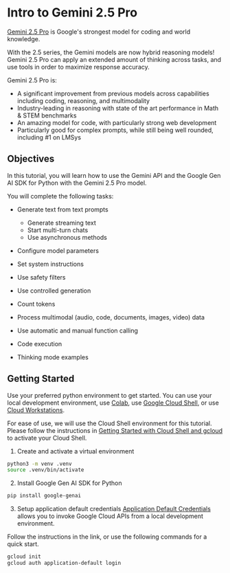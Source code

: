# Intro to Gemini 2.5 Pro

[Gemini 2.5 Pro](https://blog.google/technology/google-deepmind/gemini-model-thinking-updates-march-2025/) is Google's strongest model for coding and world knowledge.

With the 2.5 series, the Gemini models are now hybrid reasoning models! Gemini 2.5 Pro can apply an extended amount of thinking across tasks, and use tools in order to maximize response accuracy.

Gemini 2.5 Pro is:

+ A significant improvement from previous models across capabilities including coding, reasoning, and multimodality
+ Industry-leading in reasoning with state of the art performance in Math & STEM benchmarks
+ An amazing model for code, with particularly strong web development
+ Particularly good for complex prompts, while still being well rounded, including #1 on LMSys

## Objectives
In this tutorial, you will learn how to use the Gemini API and the Google Gen AI SDK for Python with the Gemini 2.5 Pro model.

You will complete the following tasks:

+ Generate text from text prompts
    + Generate streaming text
    + Start multi-turn chats
    + Use asynchronous methods

+ Configure model parameters
+ Set system instructions
+ Use safety filters
+ Use controlled generation
+ Count tokens
+ Process multimodal (audio, code, documents, images, video) data
+ Use automatic and manual function calling
+ Code execution
+ Thinking mode examples

## Getting Started
Use your preferred python environment to get started. You can use your local development environment, use [Colab](https://colab.google/), use [Google Cloud Shell](https://cloud.google.com/shell/docs), or use [Cloud Workstations](https://cloud.google.com/workstations?hl=en).  

For ease of use, we will use the Cloud Shell environment for this tutorial. Please follow the instructions in [Getting Started with Cloud Shell and gcloud](https://codelabs.developers.google.com/codelabs/cloud-shell#0) to activate your Cloud Shell.

1. Create and activate a virtual environment
```bash
python3 -m venv .venv
source .venv/bin/activate
```

2. Install Google Gen AI SDK for Python
```bash
pip install google-genai
```

3. Setup application default credentials
[Application Default Credentials](https://cloud.google.com/docs/authentication/provide-credentials-adc) allows you to invoke Google Cloud APIs from a local development environment. 

Follow the instructions in the link, or use the following commands for a quick start. 

```bash
gcloud init
gcloud auth application-default login
```



